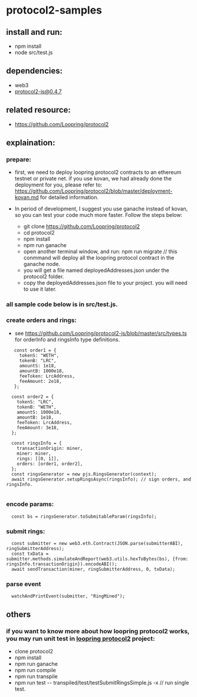 # protocol2-samples

## install and run:
* npm install
* node src/test.js

## dependencies:
* web3
* protocol2-js@0.4.7

## related resource:
* https://github.com/Loopring/protocol2

## explaination:
### prepare:
* first, we need to deploy loopring protocol2 contracts to an ethereum testnet or private net.
  if you use kovan, we had already done the deployment for you, please refer to: 
  https://github.com/Loopring/protocol2/blob/master/deployment-kovan.md for detailed information.
  
* In period of development, I suggest you use ganache instead of kovan, so you can test your code much
  more faster. Follow the steps below:
  * git clone https://github.com/Loopring/protocol2
  * cd protocol2
  * npm install
  * npm run ganache
  * open another terminal window, and run: npm run migrate  // this conmmand will deploy all the loopring protocol contract in the ganache node.
  * you will get a file named deployedAddresses.json under the protocol2 folder.
  * copy the deployedAddresses.json file to your project. you will need to use it later.

### all sample code below is in src/test.js.

### create orders and rings:
* see https://github.com/Loopring/protocol2-js/blob/master/src/types.ts for orderInfo and ringsInfo type definitions.
~~~
   const order1 = {
     tokenS: "WETH",
     tokenB: "LRC",
     amountS: 1e18,
     amountB: 1000e18,
     feeToken: LrcAddress,
     feeAmount: 2e18,
   };
   
  const order2 = {
    tokenS: "LRC",
    tokenB: "WETH",
    amountS: 1000e18,
    amountB: 1e18,
    feeToken: LrcAddress,
    feeAmount: 3e18,
  };

  const ringsInfo = {
    transactionOrigin: miner,
    miner: miner,
    rings: [[0, 1]],
    orders: [order1, order2],
  };
  const ringsGenerator = new pjs.RingsGenerator(context);
  await ringsGenerator.setupRingsAsync(ringsInfo); // sign orders, and ringsInfo.
   
~~~

### encode params:
~~~
  const bs = ringsGenerator.toSubmitableParam(ringsInfo);
~~~

### submit rings:
~~~
  const submitter = new web3.eth.Contract(JSON.parse(submitterABI), ringSubmitterAddress);
  const txData = submitter.methods.simulateAndReport(web3.utils.hexToBytes(bs), {from: ringsInfo.transactionOrigin}).encodeABI();  
  await sendTransaction(miner, ringSubmitterAddress, 0, txData);
~~~

### parse event
~~~
  watchAndPrintEvent(submitter, "RingMined");
~~~

## others
### if you want to know more about how loopring protocol2 works, you may run unit test in [loopring protocol2](https://github.com/Loopring/protocol2) project:
* clone protocol2 
* npm install
* npm run ganache
* npm run compile
* npm run transpile
* npm run test -- transpiled/test/testSubmitRingsSimple.js -x  // run single test.
